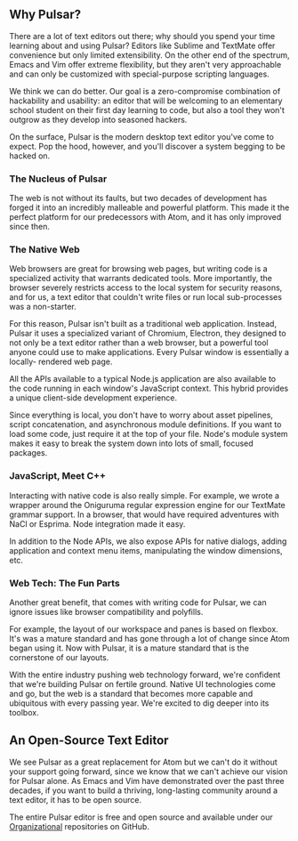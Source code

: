 ## Why Pulsar?

There are a lot of text editors out there; why should you spend your time
learning about and using Pulsar? Editors like Sublime and TextMate offer
convenience but only limited extensibility. On the other end of the spectrum,
Emacs and Vim offer extreme flexibility, but they aren't very approachable and
can only be customized with special-purpose scripting languages.

We think we can do better. Our goal is a zero-compromise combination of
hackability and usability: an editor that will be welcoming to an elementary
school student on their first day learning to code, but also a tool they won't
outgrow as they develop into seasoned hackers.

On the surface, Pulsar is the modern
desktop text editor you've come to expect. Pop the hood, however, and you'll
discover a system begging to be hacked on.

### The Nucleus of Pulsar

The web is not without its faults, but two decades of development has forged it
into an incredibly malleable and powerful platform. This made it the perfect platform for our predecessors with Atom, and it has only improved since then.

### The Native Web

Web browsers are great for browsing web pages, but writing code is a specialized
activity that warrants dedicated tools. More importantly, the browser severely
restricts access to the local system for security reasons, and for us, a text
editor that couldn't write files or run local sub-processes was a non-starter.

For this reason, Pulsar isn't built as a traditional web application. Instead,
Pulsar it uses a specialized variant of Chromium, Electron, they designed to
not only be a text editor rather than a web browser, but a powerful tool anyone
could use to make applications. Every Pulsar window is essentially a locally-
rendered web page.

All the APIs available to a typical Node.js application are also available to
the code running in each window's JavaScript context. This hybrid provides a
unique client-side development experience.

Since everything is local, you don't have to worry about asset pipelines, script
concatenation, and asynchronous module definitions. If you want to load some
code, just require it at the top of your file. Node's module system makes it
easy to break the system down into lots of small, focused packages.

### JavaScript, Meet C++

Interacting with native code is also really simple. For example, we wrote a
wrapper around the Oniguruma regular expression engine for our TextMate grammar
support. In a browser, that would have required adventures with NaCl or Esprima.
Node integration made it easy.

In addition to the Node APIs, we also expose APIs for native dialogs, adding
application and context menu items, manipulating the window dimensions, etc.

### Web Tech: The Fun Parts

<!--
This section needs to be updated as soon as possible when we get closer to being more up to date. These parts I don't want to omit but for now, they're commented out until such a point. -->

Another great benefit, that comes with writing code for Pulsar, <!-- is the guarantee
that it's running on the newest version of Chromium. That means --> we can ignore
issues like browser compatibility and polyfills. <!-- We can use all the web's shiny
features of tomorrow, today. -->

For example, the layout of our workspace and panes is based on flexbox. It's was a
mature standard and has gone through a lot of change since Atom began using it. Now with Pulsar, it is a mature standard that is the cornerstone of our layouts.

With the entire industry pushing web technology forward, we're confident that
we're building Pulsar on fertile ground. Native UI technologies come and go, but
the web is a standard that becomes more capable and ubiquitous with every
passing year. We're excited to dig deeper into its toolbox.

## An Open-Source Text Editor

We see Pulsar as a great replacement for Atom but we can't do it without your
support going forward, since we know that we can't achieve our vision for
Pulsar alone. As Emacs and Vim have demonstrated over the past three
decades, if you want to build a thriving, long-lasting community around
a text editor, it has to be open source.

The entire Pulsar editor is free and open source and available under our
[Organizational](https://github.com/pulsar-edit) repositories on GitHub.
